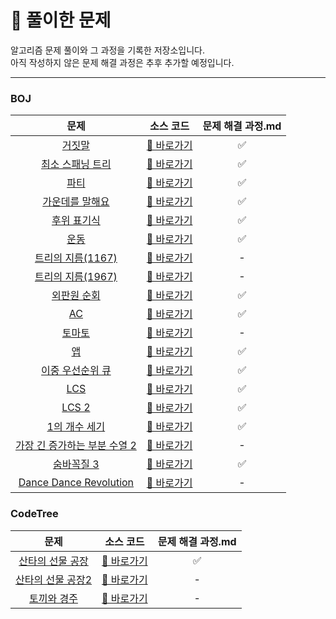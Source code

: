 # 📂 풀이한 문제

알고리즘 문제 풀이와 그 과정을 기록한 저장소입니다.<br/>
아직 작성하지 않은 문제 해결 과정은 추후 추가할 예정입니다.

---

### BOJ

|                               문제                               |                                      소스 코드                                      | 문제 해결 과정.md |
|:--------------------------------------------------------------:|:-------------------------------------------------------------------------------:|:-----------:|
|          [거짓말](https://www.acmicpc.net/problem/1043)           |                  [🔗 바로가기](BOJ/BOJ_1043_거짓말/BOJ_1043_거짓말.java)                  |      ✅      |
|       [최소 스패닝 트리](https://www.acmicpc.net/problem/1197)        |              [🔗 바로가기](BOJ/BOJ_1197_최소스패닝트리/BOJ_1197_최소스패닝트리.java)              |      ✅      |
|           [파티](https://www.acmicpc.net/problem/1238)           |                   [🔗 바로가기](BOJ/BOJ_1238_파티/BOJ_1238_파티.java)                   |      ✅      |
|        [가운데를 말해요](https://www.acmicpc.net/problem/1655)        |              [🔗 바로가기](BOJ/BOJ_1655_가운데를말해요/BOJ_1655_가운데를말해요.java)              |      ✅      |
|         [후위 표기식](https://www.acmicpc.net/problem/1918)         |                [🔗 바로가기](BOJ/BOJ_1918_후위표기식/BOJ_1918_후위표기식.java)                |      ✅      |
|           [운동](https://www.acmicpc.net/problem/1956)           |                   [🔗 바로가기](BOJ/BOJ_1956_운동/BOJ_1956_운동.java)                   |      ✅      |
|      [트리의 지름(1167)](https://www.acmicpc.net/problem/1167)      |                [🔗 바로가기](BOJ/BOJ_1167_트리의지름/BOJ_1167_트리의지름.java)                |      -      |
|      [트리의 지름(1967)](https://www.acmicpc.net/problem/1197)      |                [🔗 바로가기](BOJ/BOJ_1967_트리의지름/BOJ_1967_트리의지름.java)                |      -      |
|         [외판원 순회](https://www.acmicpc.net/problem/2098)         |                [🔗 바로가기](BOJ/BOJ_2098_외판원순회/BOJ_2098_외판원순회.java)                |      ✅      |
|           [AC](https://www.acmicpc.net/problem/5430)           |                   [🔗 바로가기](BOJ/BOJ_5430_AC/BOJ_5430_AC.java)                   |      ✅      |
|          [토마토](https://www.acmicpc.net/problem/7569)           |                  [🔗 바로가기](BOJ/BOJ_7569_토마토/BOJ_7569_토마토.java)                  |      -      |
|           [앱](https://www.acmicpc.net/problem/7579)            |                    [🔗 바로가기](BOJ/BOJ_7579_앱/BOJ_7579_앱.java)                    |      ✅      |
|       [이중 우선순위 큐](https://www.acmicpc.net/problem/7662)        |              [🔗 바로가기](BOJ/BOJ_7662_이중우선순위큐/BOJ_7662_이중우선순위큐.java)              |      ✅      |
|          [LCS](https://www.acmicpc.net/problem/9251)           |                  [🔗 바로가기](BOJ/BOJ_9251_LCS/BOJ_9251_LCS.java)                  |      ✅      |
|         [LCS 2](https://www.acmicpc.net/problem/9252)          |                 [🔗 바로가기](BOJ/BOJ_9252_LCS2/BOJ_9252_LCS2.java)                 |      ✅      |
|        [1의 개수 세기](https://www.acmicpc.net/problem/9527)        |               [🔗 바로가기](BOJ/BOJ_9527_1의개수세기/BOJ_9527_1의개수세기.java)               |      ✅      |
|   [가장 긴 증가하는 부분 수열 2](https://www.acmicpc.net/problem/12015)   |        [🔗 바로가기](BOJ/BOJ_12015_가장긴증가하는부분수열2/BOJ_12015_가장긴증가하는부분수열2.java)        |      -      |
|        [숨바꼭질 3](https://www.acmicpc.net/problem/13549)         |               [🔗 바로가기](BOJ/BOJ_13549_숨바꼭질3/BOJ_13549_숨바꼭질3.java)               |      ✅      |
| [Dance Dance Revolution](https://www.acmicpc.net/problem/2342) | [🔗 바로가기](BOJ/BOJ_2342_DanceDanceRevolution/BOJ_2342_DanceDanceRevolution.java) |      -      |

### CodeTree

|                                                문제                                                 |                    소스 코드                    | 문제 해결 과정.md |
|:-------------------------------------------------------------------------------------------------:|:-------------------------------------------:|:-----------:|
| [산타의 선물 공장](https://www.codetree.ai/training-field/frequent-problems/problems/santa-gift-factory) |  [🔗 바로가기](CodeTree/산타의선물공장/산타의선물공장.java)   |      ✅      |
|       [산타의 선물 공장2](https://www.codetree.ai/frequent-problems/problems/santa-gift-factory-2)       | [🔗 바로가기 ](CodeTree/산타의선물공장2/산타의선물공장2.java) |      -      |
|            [토끼와 경주](https://www.codetree.ai/frequent-problems/problems/rabit-and-race)            |    [🔗 바로가기 ](CodeTree/토끼와경주/토끼와경주.java)    |      -      |



